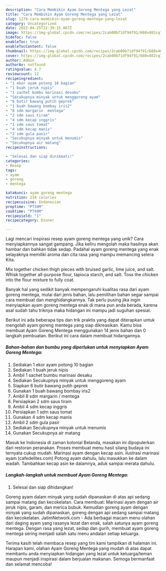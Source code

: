 ```yaml
---
description: "Cara Membikin Ayam Goreng Mentega yang Lezat"
title: "Cara Membikin Ayam Goreng Mentega yang Lezat"
slug: 1278-cara-membikin-ayam-goreng-mentega-yang-lezat
category: Uncategorized
date: 2022-04-25T22:39:15.067Z
image: https://img-global.cpcdn.com/recipes/2cab00b71df94f91/680x482cq70/ayam-goreng-mentega-foto-resep-utama.jpg
hideToc: false
enableToc: true
enableTocContent: false
thumbnail: https://img-global.cpcdn.com/recipes/2cab00b71df94f91/680x482cq70/ayam-goreng-mentega-foto-resep-utama.jpg
cover: https://img-global.cpcdn.com/recipes/2cab00b71df94f91/680x482cq70/ayam-goreng-mentega-foto-resep-utama.jpg
author: Admin
authorAv: notfound
ratingvalue: 4.7
reviewcount: 12
recipeingredient:
- "1 ekor ayam potong 10 bagian"
- "1 buah jeruk nipis"
- "1 sachet bumbu marinasi desaku"
- "Secukupnya minyak untuk menggoreng ayam"
- "6 butir bawang putih geprek"
- "1 buah bawang bombay iris2"
- "8 sdm margarin  mentega"
- "2 sdm saus tiram"
- "4 sdm kecap inggris"
- "1 sdm saus tomat"
- "4 sdm kecap manis"
- "2 sdm gula pasir"
- "Secukupnya minyak untuk menumis"
- "Secukupnya air matang"
recipeinstructions:

- "Selesai dan siap dinikmati!"
categories:
- Resep
tags:
- ayam
- goreng
- mentega

katakunci: ayam goreng mentega 
nutrition: 234 calories
recipecuisine: Indonesian
preptime: "PT34M"
cooktime: "PT49M"
recipeyield: "1"
recipecategory: Dinner

---
```





Lagi mencari inspirasi resep ayam goreng mentega yang unik? Cara menyiapkannya sangat gampang. Jika keliru mengolah maka hasilnya akan hambar dan bahkan tidak sedap. Padahal ayam goreng mentega yang enak selayaknya memiliki aroma dan cita rasa yang mampu memancing selera Kita.





Mix together chicken thigh pieces with bruised garlic, lime juice, and salt. Whisk together all-purpose flour, tapioca starch, and salt. Toss the chicken into the flour mixture to fully coat.

Banyak hal yang sedikit banyak mempengaruhi kualitas rasa dari ayam goreng mentega, mulai dari jenis bahan, lalu pemilihan bahan segar sampai cara membuat dan menghidangkannya. Tak perlu pusing jika ingin menyiapkan ayam goreng mentega enak di mana pun anda berada, karena asal sudah tahu triknya maka hidangan ini mampu jadi suguhan spesial.






Berikut ini ada beberapa tips dan trik praktis yang dapat diterapkan untuk mengolah ayam goreng mentega yang siap dikreasikan. Kamu bisa membuat Ayam Goreng Mentega menggunakan 14 jenis bahan dan 0 langkah pembuatan. Berikut ini cara dalam membuat hidangannya.

<!--inarticleads1-->

##### Bahan-bahan dan bumbu yang diperlukan untuk menyiapkan Ayam Goreng Mentega:

1. Sediakan 1 ekor ayam potong 10 bagian
1. Sediakan 1 buah jeruk nipis
1. Ambil 1 sachet bumbu marinasi desaku
1. Sediakan Secukupnya minyak untuk menggoreng ayam
1. Siapkan 6 butir bawang putih geprek
1. Gunakan 1 buah bawang bombay iris2
1. Ambil 8 sdm margarin / mentega
1. Persiapkan 2 sdm saus tiram
1. Ambil 4 sdm kecap inggris
1. Persiapkan 1 sdm saus tomat
1. Gunakan 4 sdm kecap manis
1. Ambil 2 sdm gula pasir
1. Sediakan Secukupnya minyak untuk menumis
1. Gunakan Secukupnya air matang


Masuk ke Indonesia di zaman kolonial Belanda, masakan ini dipopulerkan dari restoran peranakan. Proses membuat menu hasil silang budaya ini ternyata cukup mudah. Marinasi ayam dengan kecap asin. ilustrasi marinasi ayam (cafedelites.com) Potong ayam dahulu, lalu masukkan ke dalam wadah. Tambahkan kecap asin ke dalamnya, aduk sampai merata dahulu. 

<!--inarticleads2-->

##### Langkah-langkah untuk membuat Ayam Goreng Mentega:


1. Selesai dan siap dihidangkan!

Goreng ayam dalam minyak yang sudah dipanaskan di atas api sedang sampai matang dan kecokelatan. Cara membuat: Marinasi ayam dengan air jeruk nipis, garam, dan merica bubuk. Kemudian goreng ayam dengan minyak yang sudah dipanaskan, goreng dengan api sedang sampai matang dan kecokelatan. JatimNetwork.com - Ada berbagai macam menu olahan dari daging ayam yang rasanya lezat dan enak, salah satunya ayam goreng mentega. Dengan rasa yang lezat, sedap dan gurih, membuat ayam goreng mentega sering menjadi salah satu menu andalan setiap keluarga. 

Terima kasih telah membaca resep yang tim kami tampilkan di halaman ini. Harapan kami, olahan Ayam Goreng Mentega yang mudah di atas dapat membantu anda menyiapkan hidangan yang lezat untuk keluarga/teman maupun menjadi inspirasi dalam berjualan makanan. Semoga bermanfaat dan selamat mencoba!
